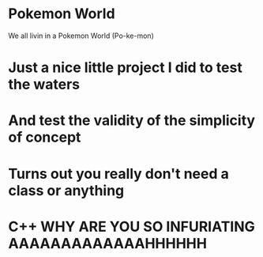 # Pokemon World
 We all livin in a Pokemon World (Po-ke-mon)

# Just a nice little project I did to test the waters 
# And test the validity of the simplicity of concept
# Turns out you really don't need a class or anything
# C++ WHY ARE YOU SO INFURIATING AAAAAAAAAAAAAHHHHHH
